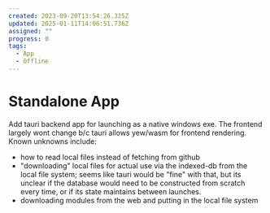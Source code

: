 ```yaml
---
created: 2023-09-20T13:54:26.325Z
updated: 2025-01-11T14:06:51.736Z
assigned: ""
progress: 0
tags:
  - App
  - Offline
---
```


# Standalone App

Add tauri backend app for launching as a native windows exe. The frontend largely wont change b/c tauri allows yew/wasm for frontend rendering. Known unknowns include:
- how to read local files instead of fetching from github
- "downloading" local files for actual use via the indexed-db from the local file system; seems like tauri would be "fine" with that, but its unclear if the database would need to be constructed from scratch every time, or if its state maintains between launches.
- downloading modules from the web and putting in the local file system
